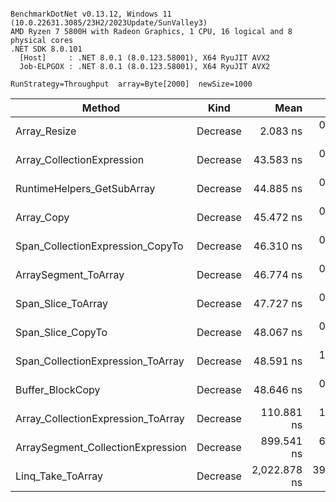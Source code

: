 ```

BenchmarkDotNet v0.13.12, Windows 11 (10.0.22631.3085/23H2/2023Update/SunValley3)
AMD Ryzen 7 5800H with Radeon Graphics, 1 CPU, 16 logical and 8 physical cores
.NET SDK 8.0.101
  [Host]     : .NET 8.0.1 (8.0.123.58001), X64 RyuJIT AVX2
  Job-ELPGOX : .NET 8.0.1 (8.0.123.58001), X64 RyuJIT AVX2

RunStrategy=Throughput  array=Byte[2000]  newSize=1000  

```
| Method                             | Kind     | Mean         | Error      | StdDev     | Allocated |
|----------------------------------- |--------- |-------------:|-----------:|-----------:|----------:|
| Array_Resize                       | Decrease |     2.083 ns |  0.0562 ns |  0.0526 ns |         - |
| Array_CollectionExpression         | Decrease |    43.583 ns |  0.8835 ns |  0.8264 ns |    1024 B |
| RuntimeHelpers_GetSubArray         | Decrease |    44.885 ns |  0.6604 ns |  0.5854 ns |    1024 B |
| Array_Copy                         | Decrease |    45.472 ns |  0.7345 ns |  0.6511 ns |    1024 B |
| Span_CollectionExpression_CopyTo   | Decrease |    46.310 ns |  0.6745 ns |  0.6309 ns |    1024 B |
| ArraySegment_ToArray               | Decrease |    46.774 ns |  0.7873 ns |  0.6980 ns |    1024 B |
| Span_Slice_ToArray                 | Decrease |    47.727 ns |  0.8822 ns |  1.0502 ns |    1024 B |
| Span_Slice_CopyTo                  | Decrease |    48.067 ns |  0.8410 ns |  0.8637 ns |    1024 B |
| Span_CollectionExpression_ToArray  | Decrease |    48.591 ns |  1.0134 ns |  0.9480 ns |    1024 B |
| Buffer_BlockCopy                   | Decrease |    48.646 ns |  0.9990 ns |  1.0689 ns |    1024 B |
| Array_CollectionExpression_ToArray | Decrease |   110.881 ns |  1.5986 ns |  3.9215 ns |    2048 B |
| ArraySegment_CollectionExpression  | Decrease |   899.541 ns |  6.8870 ns |  6.4421 ns |    1024 B |
| Linq_Take_ToArray                  | Decrease | 2,022.878 ns | 39.2665 ns | 43.6446 ns |    1072 B |
